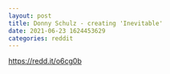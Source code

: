```yaml
--- 
layout: post 
title: Donny Schulz - creating 'Inevitable' 
date: 2021-06-23 1624453629 
categories: reddit 
--- 
```

https://redd.it/o6cg0b